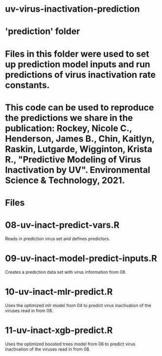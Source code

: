 # uv-virus-inactivation-prediction

# 'prediction' folder

# Files in this folder were used to set up prediction model inputs and run predictions of virus inactivation rate constants.

# This code can be used to reproduce the predictions we share in the publication: Rockey, Nicole C., Henderson, James B., Chin, Kaitlyn, Raskin, Lutgarde, Wigginton, Krista R., "Predictive Modeling of Virus Inactivation by UV". Environmental Science & Technology, 2021.

# Files

# 08-uv-inact-predict-vars.R
Reads in prediction virus set and defines predictors.

# 09-uv-inact-model-predict-inputs.R
Creates a prediction data set with virus information from 08.

# 10-uv-inact-mlr-predict.R
Uses the optimized mlr model from 04 to predict virus inactivation of the
viruses read in from 08.

# 11-uv-inact-xgb-predict.R
Uses the optimized boosted trees model from 06 to predict virus inactivation of the viruses read in from 08.